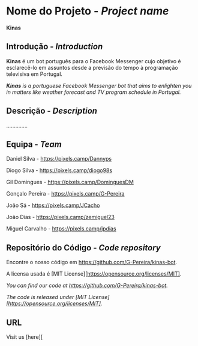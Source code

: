 # Nome do Projeto - _Project name_

  **Kinas**
  
## Introdução -  _Introduction_

**Kinas** é um bot português para o Facebook Messenger cujo objetivo é esclarecê-lo em assuntos desde a previsão do tempo à programação televisiva em Portugal.

_**Kinas** is a portuguese Facebook Messenger bot that aims to enlighten you in matters like weather forecast and TV program schedule in Portugal._

## Descrição -  _Description_



..............



## Equipa - _Team_

 Daniel Silva - https://pixels.camp/Dannyps
 
 Diogo Silva - https://pixels.camp/diogo98s
 
 Gil Domingues - https://pixels.camp/DominguesDM
 
 Gonçalo Pereira - https://pixels.camp/G-Pereira
 
 João Sá - https://pixels.camp/JCacho
 
 João Dias - https://pixels.camp/zemiguel23
 
 Miguel Carvalho - https://pixels.camp/jpdias
 

## Repositório do Código  -  _Code repository_

 Encontre o nosso código em https://github.com/G-Pereira/kinas-bot.

 A licensa usada é [MIT License][https://opensource.org/licenses/MIT].

 _You can find our code at https://github.com/G-Pereira/kinas-bot._
 
 _The code is released under [MIT License][https://opensource.org/licenses/MIT]._

## URL 

Visit us [here][

